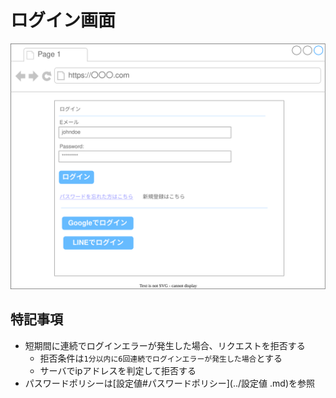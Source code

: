 # ログイン画面

![](ui.drawio.svg)

## 特記事項

- 短期間に連続でログインエラーが発生した場合、リクエストを拒否する
  - 拒否条件は`1分以内に6回連続でログインエラーが発生した場合`とする
  - サーバでipアドレスを判定して拒否する
- パスワードポリシーは[設定値#パスワードポリシー](../設定値 .md)を参照
